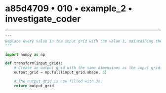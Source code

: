 # a85d4709 • 010 • example_2 • investigate_coder

---
```python
"""
Replace every value in the input grid with the value 3, maintaining the original grid dimensions.
"""

import numpy as np

def transform(input_grid):
    # Create an output grid with the same dimensions as the input grid.
    output_grid = np.full(input_grid.shape, 3)

    # The output grid is now filled with 3s.
    return output_grid
```
